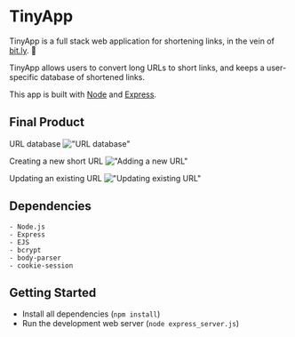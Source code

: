 # TinyApp

TinyApp is a full stack web application for shortening links, in the vein of [bit.ly](https://bitly.com/). :link:

TinyApp allows users to convert long URLs to short links, and keeps a user-specific database of shortened links.

This app is built with [Node](https://nodejs.org/en/) and [Express](https://expressjs.com/).

## Final Product

URL database
!["URL database"](https://github.com/aunomy/tinyapp/blob/master/docs/urls-page.png?raw=true)

Creating a new short URL
!["Adding a new URL"](https://github.com/aunomy/tinyapp/blob/master/docs/new-url.png?raw=true)

Updating an existing URL
!["Updating existing URL"](https://github.com/aunomy/tinyapp/blob/master/docs/update-url.png?raw=true)

## Dependencies

```
- Node.js
- Express
- EJS
- bcrypt
- body-parser
- cookie-session
```

## Getting Started

- Install all dependencies (`npm install`)
- Run the development web server (`node express_server.js`)
